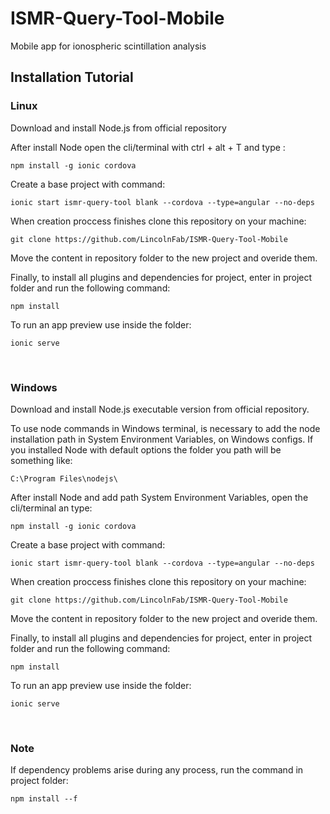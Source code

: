 # ISMR-Query-Tool-Mobile
Mobile app for ionospheric scintillation analysis

## Installation Tutorial

### Linux
Download and install Node.js from official repository

After install Node open the cli/terminal with ctrl + alt + T and type :
```
npm install -g ionic cordova
```

Create a base project with command:
```
ionic start ismr-query-tool blank --cordova --type=angular --no-deps
```

When creation proccess finishes clone this repository on your machine:
```
git clone https://github.com/LincolnFab/ISMR-Query-Tool-Mobile
```
Move the content in repository folder to the new project and overide them.

Finally, to install all plugins and dependencies for project, enter in project folder and run the following command:
```
npm install
```

To run an app preview use inside the folder:
```
ionic serve
```

<br/>

### Windows
Download and install Node.js executable version from official repository.

To use node commands in Windows terminal, is necessary to add the node installation path in System Environment Variables, on Windows configs.
If you installed Node with default options the folder you path will be something like:
```
C:\Program Files\nodejs\
```

After install Node and add path System Environment Variables, open the cli/terminal an type:
```
npm install -g ionic cordova
```

Create a base project with command:
```
ionic start ismr-query-tool blank --cordova --type=angular --no-deps
```

When creation proccess finishes clone this repository on your machine:
```
git clone https://github.com/LincolnFab/ISMR-Query-Tool-Mobile
```
Move the content in repository folder to the new project and overide them.

Finally, to install all plugins and dependencies for project, enter in project folder and run the following command:
```
npm install
```

To run an app preview use inside the folder:
```
ionic serve
```

<br/>

### Note
If dependency problems arise during any process, run the command in project folder:
```
npm install --f
```
